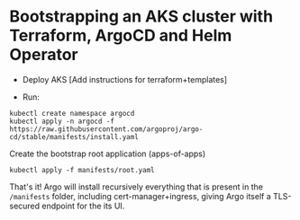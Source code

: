 # Bootstrapping an AKS cluster with Terraform, ArgoCD and Helm Operator

- Deploy AKS [Add instructions for terraform+templates]

- Run:

```console
kubectl create namespace argocd
kubectl apply -n argocd -f https://raw.githubusercontent.com/argoproj/argo-cd/stable/manifests/install.yaml
```

Create the bootstrap root application (apps-of-apps)

```console
kubectl apply -f manifests/root.yaml
```

That's it!  Argo will install recursively everything that is present in the `/manifests` folder, including cert-manager+ingress, giving Argo itself a TLS-secured endpoint for the its UI.
